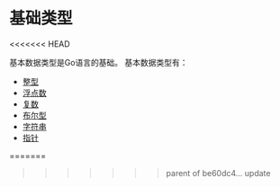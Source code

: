 # 基础类型
<<<<<<< HEAD

基本数据类型是Go语言的基础。
基本数据类型有：
* [整型](1.md)
* [浮点数](2.md)
* [复数](3.md)
* [布尔型](4.md)
* [字符串](5.md)
* [指针](6.md)


=======
>>>>>>> parent of be60dc4... update
